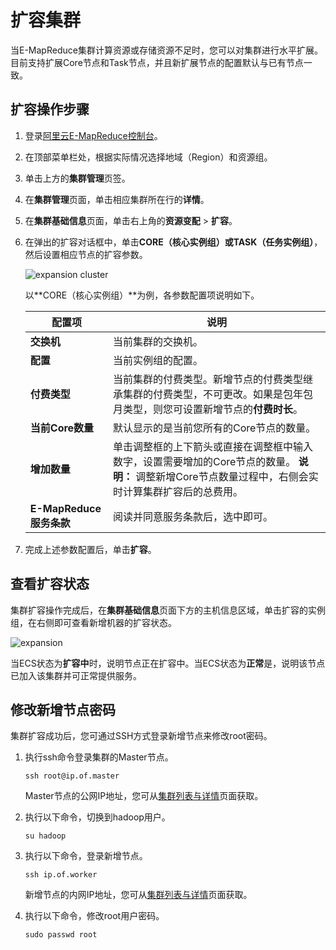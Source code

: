 # 扩容集群

当E-MapReduce集群计算资源或存储资源不足时，您可以对集群进行水平扩展。目前支持扩展Core节点和Task节点，并且新扩展节点的配置默认与已有节点一致。

## 扩容操作步骤

1.  登录[阿里云E-MapReduce控制台](https://emr.console.aliyun.com/)。

2.  在顶部菜单栏处，根据实际情况选择地域（Region）和资源组。

3.  单击上方的**集群管理**页签。

4.  在**集群管理**页面，单击相应集群所在行的**详情**。

5.  在**集群基础信息**页面，单击右上角的**资源变配** \> **扩容**。

6.  在弹出的扩容对话框中，单击**CORE（核心实例组）**或**TASK（任务实例组）**，然后设置相应节点的扩容参数。

    ![expansion cluster](https://static-aliyun-doc.oss-cn-hangzhou.aliyuncs.com/assets/img/zh-CN/5440659951/p88382.png)

    以**CORE（核心实例组）**为例，各参数配置项说明如下。

    |配置项|说明|
    |---|--|
    |**交换机**|当前集群的交换机。|
    |**配置**|当前实例组的配置。|
    |**付费类型**|当前集群的付费类型。新增节点的付费类型继承集群的付费类型，不可更改。如果是包年包月类型，则您可设置新增节点的**付费时长**。|
    |**当前Core数量**|默认显示的是当前您所有的Core节点的数量。|
    |**增加数量**|单击调整框的上下箭头或直接在调整框中输入数字，设置需要增加的Core节点的数量。 **说明：** 调整新增Core节点数量过程中，右侧会实时计算集群扩容后的总费用。 |
    |**E-MapReduce 服务条款**|阅读并同意服务条款后，选中即可。|

7.  完成上述参数配置后，单击**扩容**。


## 查看扩容状态

集群扩容操作完成后，在**集群基础信息**页面下方的主机信息区域，单击扩容的实例组，在右侧即可查看新增机器的扩容状态。

![expansion ](https://static-aliyun-doc.oss-cn-hangzhou.aliyuncs.com/assets/img/zh-CN/8388721061/p129154.png)

当ECS状态为**扩容中**时，说明节点正在扩容中。当ECS状态为**正常**是，说明该节点已加入该集群并可正常提供服务。

## 修改新增节点密码

集群扩容成功后，您可通过SSH方式登录新增节点来修改root密码。

1.  执行ssh命令登录集群的Master节点。

    ```
    ssh root@ip.of.master
    ```

    Master节点的公网IP地址，您可从[集群列表与详情](/cn.zh-CN/集群管理/集群配置/查看集群列表与详情.md)页面获取。

2.  执行以下命令，切换到hadoop用户。

    ```
    su hadoop
    ```

3.  执行以下命令，登录新增节点。

    ```
    ssh ip.of.worker
    ```

    新增节点的内网IP地址，您可从[集群列表与详情](/cn.zh-CN/集群管理/集群配置/查看集群列表与详情.md)页面获取。

4.  执行以下命令，修改root用户密码。

    ```
    sudo passwd root
    ```



